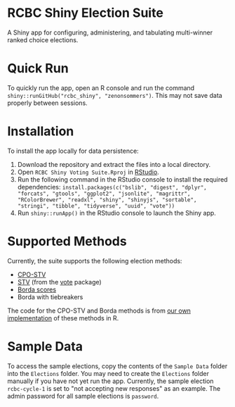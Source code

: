 # RCBC Shiny Election Suite
A Shiny app for configuring, administering, and tabulating multi-winner ranked choice elections.
# Quick Run
To quickly run the app, open an R console and run the command `shiny::runGitHub("rcbc_shiny", "zenonsommers")`. This may not save data properly between sessions.
# Installation
To install the app locally for data persistence:
1. Download the repository and extract the files into a local directory.
2. Open `RCBC Shiny Voting Suite.Rproj` in [RStudio](https://posit.co/download/rstudio-desktop/).
3. Run the following command in the RStudio console to install the required dependencies: `install.packages(c("bslib", "digest", "dplyr", "forcats", "gtools", "ggplot2", "jsonlite", "magrittr", "RColorBrewer", "readxl", "shiny", "shinyjs", "sortable", "stringi", "tibble", "tidyverse", "uuid", "vote"))`
4. Run `shiny::runApp()` in the RStudio console to launch the Shiny app.
# Supported Methods
Currently, the suite supports the following election methods:
- [CPO-STV](https://en.wikipedia.org/wiki/CPO-STV)
- [STV](https://en.wikipedia.org/wiki/Single_transferable_vote) (from the [vote](https://cran.r-project.org/web/packages/vote/index.html) package)
- [Borda scores](https://en.wikipedia.org/wiki/Borda_count)
- Borda with tiebreakers

The code for the CPO-STV and Borda methods is from [our own implementation](https://github.com/zenonsommers/cpo_stv) of these methods in R. 
# Sample Data


To access the sample elections, copy the contents of the `Sample Data` folder into the `Elections` folder. You may need to create the `Elections` folder manually if you have not yet run the app. Currently, the sample election `rcbc-cycle-1` is set to "not accepting new responses" as an example. The admin password for all sample elections is `password`.




